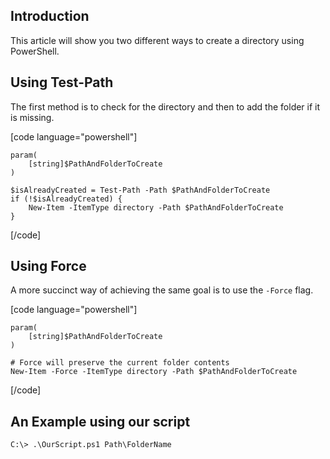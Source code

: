 ## Introduction

This article will show you two different ways to create a directory using PowerShell.

## Using Test-Path

The first method is to check for the directory and then to add the folder if it is missing. 

[code language="powershell"]

	param(
		[string]$PathAndFolderToCreate
	) 
	
	$isAlreadyCreated = Test-Path -Path $PathAndFolderToCreate
	if (!$isAlreadyCreated) {
		New-Item -ItemType directory -Path $PathAndFolderToCreate
	}
	
[/code]

## Using Force

A more succinct way of achieving the same goal is to use the `-Force` flag.

[code language="powershell"]

	param(
		[string]$PathAndFolderToCreate
	) 
	
	# Force will preserve the current folder contents
	New-Item -Force -ItemType directory -Path $PathAndFolderToCreate
	
[/code]

## An Example using our script

	C:\> .\OurScript.ps1 Path\FolderName